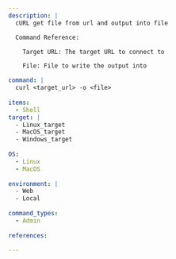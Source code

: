 ```yaml
---
description: |
  cURL get file from url and output into file

  Command Reference:

    Target URL: The target URL to connect to

    File: File to write the output into

command: |
  curl <target_url> -o <file>
  
items:
  - Shell
target: |
  - Linux_target
  - MacOS_target
  - Windows_target
  
OS:
  - Linux
  - MacOS
  
environment: |
  - Web
  - Local
  
command_types:
  - Admin
  
references:

---
```

